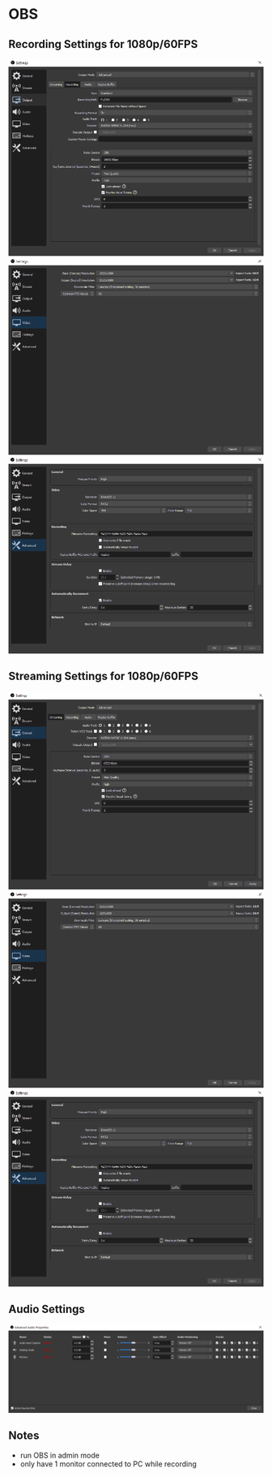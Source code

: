 # OBS

## Recording Settings for 1080p/60FPS
![](./images/output0.PNG)
![](./images/video.PNG)
![](./images/advanced.PNG)

## Streaming Settings for 1080p/60FPS
![](./images/output-streaming.PNG)
![](./images/video-streaming.PNG)
![](./images/advanced.PNG)

## Audio Settings
![](./images/audio.PNG)

## Notes
- run OBS in admin mode
- only have 1 monitor connected to PC while recording
